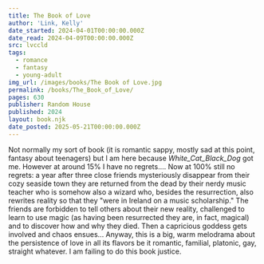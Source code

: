 ```yaml
---
title: The Book of Love
author: 'Link, Kelly'
date_started: 2024-04-01T00:00:00.000Z
date_read: 2024-04-09T00:00:00.000Z
src: lvccld
tags:
  - romance
  - fantasy
  - young-adult
img_url: /images/books/The Book of Love.jpg
permalink: /books/The_Book_of_Love/
pages: 630
publisher: Random House
published: 2024
layout: book.njk
date_posted: 2025-05-21T00:00:00.000Z
---
```

Not normally my sort of book (it is romantic sappy, mostly sad at this point, fantasy about teenagers) but I am here because _White_Cat_Black_Dog_ got me.  However at around 15% I have no regrets.... Now at 100% still no regrets: a year after three close friends mysteriously disappear from their cozy seaside town they are returned from the dead by their nerdy music teacher who is somehow also a wizard who, besides the resurrection, also rewrites reality so that they "were in Ireland on a music scholarship." The friends are forbidden to tell others about their new reality, challenged to learn to use magic (as having been resurrected they are, in fact, magical) and to discover how and why they died.  Then a capricious goddess gets involved and chaos ensues...  Anyway, this is a big, warm melodrama about the persistence of love in all its flavors be it romantic, familial, platonic, gay, straight whatever. I am failing to do this book justice.
